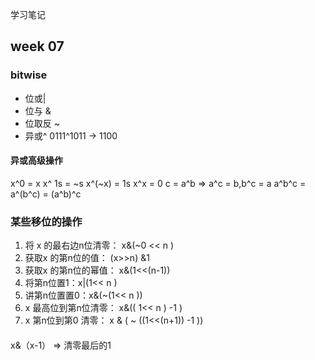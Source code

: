 学习笔记
## week 07

### bitwise
+ 位或| 
+ 位与 &
+ 位取反 ~
+ 异或^ 0111^1011 -> 1100

#### 异或高级操作
x^0 = x
x^ 1s = ~s
x^(~x) = 1s
x^x = 0
c = a^b => a^c = b,b^c = a
a^b^c = a^(b^c) = (a^b)^c

### 某些移位的操作
1. 将 x 的最右边n位清零： x&(~0 << n )
2. 获取x 的第n位的值： (x>>n) &1
3. 获取x 的第n位的幂值： x&(1<<(n-1))
4. 将第n位置1：x|(1<< n )
5. 讲第n位置置0：x&(~(1<< n ))
6. x 最高位到第n位清零： x&(( 1<< n ) -1 )
7. x 第n位到第0 清零： x & ( ~ ((1<<(n+1)) -1 ))

#### 
x&（x-1） => 清零最后的1
